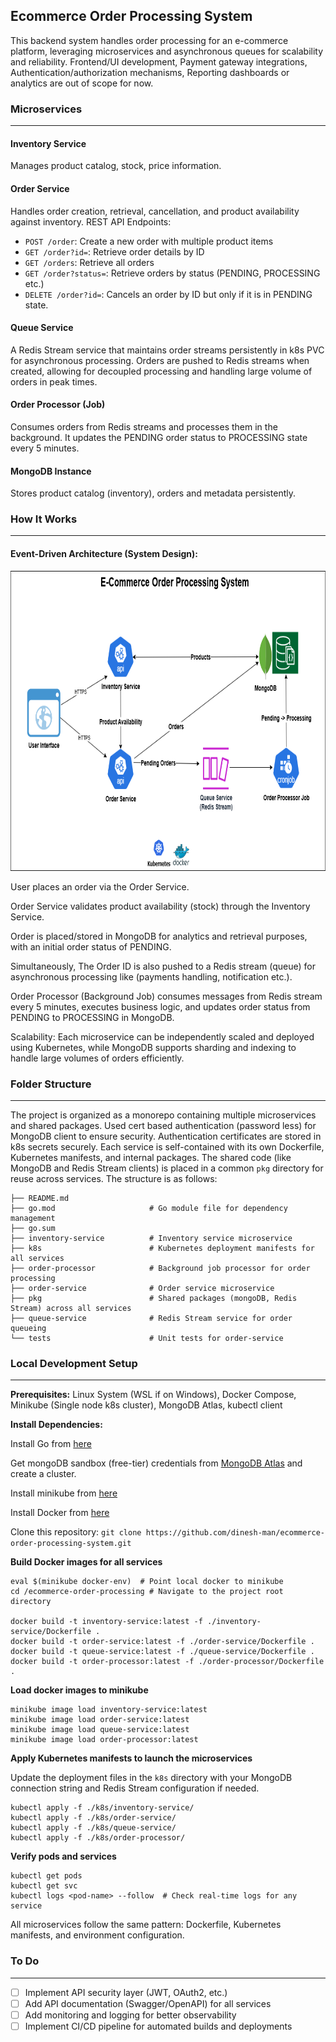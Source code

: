 ## Ecommerce Order Processing System

This backend system handles order processing for an e-commerce platform, leveraging microservices and asynchronous queues for scalability and reliability.
Frontend/UI development, Payment gateway integrations, Authentication/authorization mechanisms, Reporting dashboards or analytics are out of scope for now.

### Microservices

---

#### Inventory Service

Manages product catalog, stock, price information.

#### Order Service

Handles order creation, retrieval, cancellation, and product availability against inventory.
REST API Endpoints:
- `POST /order`: Create a new order with multiple product items
- `GET /order?id=`: Retrieve order details by ID
- `GET /orders`: Retrieve all orders
- `GET /order?status=`: Retrieve orders by status (PENDING, PROCESSING etc.)
- `DELETE /order?id=`: Cancels an order by ID but only if it is in PENDING state.

#### Queue Service

A Redis Stream service that maintains order streams persistently in k8s PVC for asynchronous processing. Orders are pushed to Redis streams when created, allowing for decoupled processing and handling large volume of orders in peak times.

#### Order Processor (Job)

Consumes orders from Redis streams and processes them in the background. It updates the PENDING order status to PROCESSING state every 5 minutes.

#### MongoDB Instance

Stores product catalog (inventory), orders and metadata persistently.

### How It Works

---

#### Event-Driven Architecture (System Design):
<img src="System_Architecture.png" alt="System Design Diagram" width="800" height="480">

User places an order via the Order Service.

Order Service validates product availability (stock) through the Inventory Service.

Order is placed/stored in MongoDB for analytics and retrieval purposes, with an initial order status of PENDING.

Simultaneously, The Order ID is also pushed to a Redis stream (queue) for asynchronous processing like (payments handling, notification etc.).

Order Processor (Background Job) consumes messages from Redis stream every 5 minutes, executes business logic, and updates order status from PENDING to PROCESSING in MongoDB.

Scalability: Each microservice can be independently scaled and deployed using Kubernetes, while MongoDB supports sharding and indexing to handle large volumes of orders efficiently.

### Folder Structure

---
The project is organized as a monorepo containing multiple microservices and shared packages. Used cert based authentication (password less) for MongoDB client to ensure security.
Authentication certificates are stored in k8s secrets securely. Each service is self-contained with its own Dockerfile, Kubernetes manifests, and internal packages. The shared code (like MongoDB and Redis Stream clients) is placed in a common `pkg` directory for reuse across services.
The structure is as follows:
```
├── README.md
├── go.mod                     # Go module file for dependency management
├── go.sum                  
├── inventory-service          # Inventory service microservice
├── k8s                        # Kubernetes deployment manifests for all services
├── order-processor            # Background job processor for order processing
├── order-service              # Order service microservice
├── pkg                        # Shared packages (mongoDB, Redis Stream) across all services
├── queue-service              # Redis Stream service for order queueing
└── tests                      # Unit tests for order-service
```

### Local Development Setup

---

**Prerequisites:** Linux System (WSL if on Windows), Docker Compose, Minikube (Single node k8s cluster), MongoDB Atlas, kubectl client

**Install Dependencies:**

Install Go from [here](https://go.dev/doc/install)

Get mongoDB sandbox (free-tier) credentials from [MongoDB Atlas](https://www.mongodb.com/atlas/database) and create a cluster.

Install minikube from [here](https://minikube.sigs.k8s.io/docs/start/?arch=%2Fwindows%2Fx86-64%2Fstable%2F.exe+download)

Install Docker from [here](https://docs.docker.com/desktop/setup/install/windows-install/)

Clone this repository: `git clone https://github.com/dinesh-man/ecommerce-order-processing-system.git`

**Build Docker images for all services**

```
eval $(minikube docker-env)  # Point local docker to minikube
cd /ecommerce-order-processing # Navigate to the project root directory

docker build -t inventory-service:latest -f ./inventory-service/Dockerfile .
docker build -t order-service:latest -f ./order-service/Dockerfile .
docker build -t queue-service:latest -f ./queue-service/Dockerfile .
docker build -t order-processor:latest -f ./order-processor/Dockerfile .
```

**Load docker images to minikube**

```
minikube image load inventory-service:latest
minikube image load order-service:latest
minikube image load queue-service:latest
minikube image load order-processor:latest
```

**Apply Kubernetes manifests to launch the microservices**

Update the deployment files in the `k8s` directory with your MongoDB connection string and Redis Stream configuration if needed.
```
kubectl apply -f ./k8s/inventory-service/
kubectl apply -f ./k8s/order-service/
kubectl apply -f ./k8s/queue-service/
kubectl apply -f ./k8s/order-processor/
```

**Verify pods and services**
```
kubectl get pods
kubectl get svc
kubectl logs <pod-name> --follow  # Check real-time logs for any service
```
All microservices follow the same pattern: Dockerfile, Kubernetes manifests, and environment configuration.

### To Do

---
- [ ] Implement API security layer (JWT, OAuth2, etc.)
- [ ] Add API documentation (Swagger/OpenAPI) for all services
- [ ] Add monitoring and logging for better observability
- [ ] Implement CI/CD pipeline for automated builds and deployments
